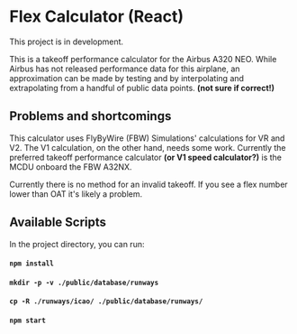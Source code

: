 # Flex Calculator (React)

This project is in development.

This is a takeoff performance calculator for the Airbus A320 NEO. While Airbus has not released performance data for this airplane, an approximation can be made by testing and by interpolating and extrapolating from a handful of public data points. **(not sure if correct!)**

## Problems and shortcomings

This calculator uses FlyByWire (FBW) Simulations' calculations for VR and V2. The V1 calculation, on the other hand, needs some work. Currently the preferred takeoff performance calculator **(or V1 speed calculator?)** is the MCDU onboard the FBW A32NX.

Currently there is no method for an invalid takeoff. If you see a flex number lower than OAT it's likely a problem.

## Available Scripts

In the project directory, you can run:
#### `npm install`
#### `mkdir -p -v ./public/database/runways`
#### `cp -R ./runways/icao/ ./public/database/runways/`
#### `npm start`
